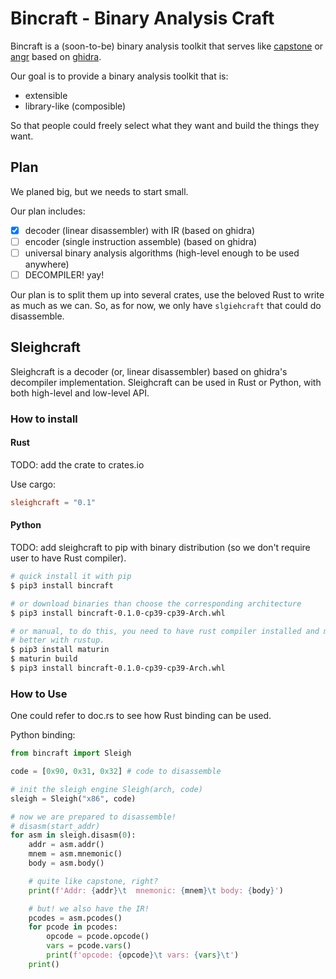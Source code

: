# Bincraft - Binary Analysis Craft

Bincraft is a (soon-to-be) binary analysis toolkit that serves like [capstone](https://www.capstone-engine.org/) or [angr](https://github.com/angr/angr) based on [ghidra](https://ghidra-sre.org/).

Our goal is to provide a binary analysis toolkit that is:

- extensible
- library-like (composible)

So that people could freely select what they want and build the things they want.

## Plan

We planed big, but we needs to start small.

Our plan includes:

- [x] decoder (linear disassembler) with IR (based on ghidra)
- [ ] encoder (single instruction assemble) (based on ghidra)
- [ ] universal binary analysis algorithms (high-level enough to be used anywhere)
- [ ] DECOMPILER! yay!

Our plan is to split them up into several crates, use the beloved Rust to write as much as we can. So, as for now, we only have `slgiehcraft` that could do disassemble.

## Sleighcraft

Sleighcraft is a decoder (or, linear disassembler) based on ghidra's decompiler implementation. Sleighcraft can be used in Rust or Python, with both high-level and low-level API.

### How to install

#### Rust

TODO: add the crate to crates.io

Use cargo:

```toml
sleighcraft = "0.1"
```

#### Python

TODO: add sleighcraft to pip with binary distribution (so we don't require user to have Rust compiler).

```bash
# quick install it with pip
$ pip3 install bincraft

# or download binaries than choose the corresponding architecture
$ pip3 install bincraft-0.1.0-cp39-cp39-Arch.whl

# or manual, to do this, you need to have rust compiler installed and maturin
# better with rustup.
$ pip3 install maturin
$ maturin build
$ pip3 install bincraft-0.1.0-cp39-cp39-Arch.whl
```

### How to Use

One could refer to doc.rs to see how Rust binding can be used.

Python binding:

```python
from bincraft import Sleigh

code = [0x90, 0x31, 0x32] # code to disassemble

# init the sleigh engine Sleigh(arch, code)
sleigh = Sleigh("x86", code)

# now we are prepared to disassemble!
# disasm(start_addr)
for asm in sleigh.disasm(0):
    addr = asm.addr()
    mnem = asm.mnemonic()
    body = asm.body()

    # quite like capstone, right?
    print(f'Addr: {addr}\t  mnemonic: {mnem}\t body: {body}')

    # but! we also have the IR!
    pcodes = asm.pcodes()
    for pcode in pcodes:
        opcode = pcode.opcode()
        vars = pcode.vars()
        print(f'opcode: {opcode}\t vars: {vars}\t')
    print()
```